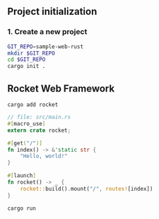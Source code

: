 ## Project initialization

### 1. Create a new project
```bash
GIT_REPO=sample-web-rust
mkdir $GIT_REPO
cd $GIT_REPO
cargo init .
```

## Rocket Web Framework

```
cargo add rocket
```

```rust
// file: src/main.rs
#[macro_use]
extern crate rocket;

#[get("/")]
fn index() -> &'static str {
    "Hello, world!"
}

#[launch]
fn rocket() -> _ {
    rocket::build().mount("/", routes![index])
}
```

```bash
cargo run
```
